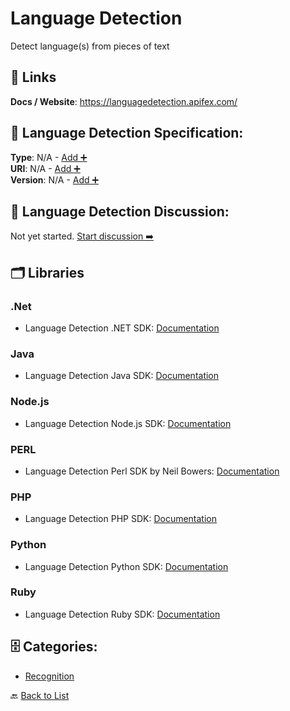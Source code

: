 # Language Detection

Detect language(s) from pieces of text

##  🔗 Links
**Docs / Website**: https://languagedetection.apifex.com/

## 🧬 Language Detection Specification:
**Type**: N/A - [Add ➕](https://github.com/apis-list/apis-list/edit/main/apis.yaml#L10976)  
**URI**: N/A - [Add ➕](https://github.com/apis-list/apis-list/edit/main/apis.yaml#L10976)  
**Version**: N/A - [Add ➕](https://github.com/apis-list/apis-list/edit/main/apis.yaml#L10976)

## 💬 Language Detection Discussion:
Not yet started. [Start discussion ➡️](https://github.com/apis-list/apis-list/discussions/new)

## 🗂️ Libraries
### .Net
- Language Detection .NET SDK: [Documentation](https://github.com/detectlanguage/detectlanguage-csharp)
### Java
- Language Detection Java SDK: [Documentation](https://github.com/detectlanguage/detectlanguage-java)
### Node.js
- Language Detection Node.js SDK: [Documentation](https://github.com/detectlanguage/detectlanguage-node)
### PERL
- Language Detection Perl SDK by Neil Bowers: [Documentation](https://github.com/neilb/WebService-DetectLanguage)
### PHP
- Language Detection PHP SDK: [Documentation](https://github.com/detectlanguage/detectlanguage-php)
### Python
- Language Detection Python SDK: [Documentation](https://github.com/detectlanguage/detectlanguage-python)
### Ruby
- Language Detection Ruby SDK: [Documentation](https://github.com/detectlanguage/detectlanguage-ruby)


## 🗄️ Categories:
- [Recognition](https://github.com/apis-list/apis-list#recognition-)

🔙  [Back to List](https://github.com/apis-list/apis-list)
